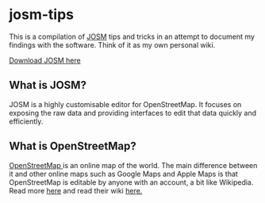 # josm-tips


This is a compilation of [JOSM](https://josm.openstreetmap.de/) tips and tricks in an attempt to document my findings with the software. Think of it as my own personal wiki.

[Download JOSM here](https://josm.openstreetmap.de/wiki/Download) 


## What is JOSM?

JOSM is a highly customisable editor for OpenStreetMap. It focuses on exposing the raw data and providing interfaces to edit that data quickly and efficiently. 

## What is OpenStreetMap?

[OpenStreetMap ](https://www.openstreetmap.org/) is an online map of the world. The main difference between it and other online maps such as Google Maps and Apple Maps is that OpenStreetMap is editable by anyone with an account, a bit like Wikipedia. Read more [here](https://www.openstreetmap.org/about) and read their wiki [here.](https://wiki.openstreetmap.org/)

